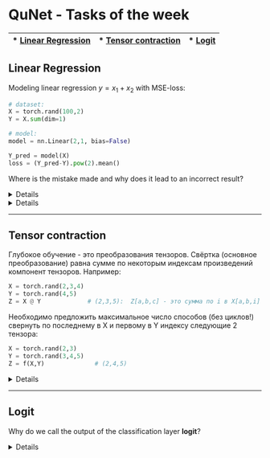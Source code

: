 # QuNet - Tasks of the week

| * [Linear Regression](#linear-regression) | * [Tensor contraction](#tensor-contraction) | * [Logit](#logit) |
| ---- | ---  | ---  |



## Linear Regression
Modeling linear regression $y=x_1+x_2$ with MSE-loss:
```python
# dataset:
X = torch.rand(100,2)
Y = X.sum(dim=1) 

# model:
model = nn.Linear(2,1, bias=False)

Y_pred = model(X)
loss = (Y_pred-Y).pow(2).mean()
```
Where is the mistake made and why does it lead to an incorrect result?

<details>

<b>Little hint</b>:

```python
model = nn.Linear(2,1, bias=False)
model.weight.data=torch.ones(1,2)

Y_pred = model(X)
loss = (Y_pred-Y).pow(2).mean()

print(loss.detach()) # ?????
```
</details>

<details>
<b>Answer</b>:
We need to change the shape of the target in the training data:

```python
Y = X.sum(dim=1).view(-1,1)      # (B,1)
# or
Y = X.sum(dim=1, keepdims=True)  # (B,1)
```

<b>Explanation</b> :
Input matrix shape `X.shape=(100, 2)`.
The line layer (2,1) produces `Y_pred.shape=(100,1)` as output.
We compare it with `Y.shape=(100,)`.
In pytorch, if the shape of the tensors does not match, a broadcasting procedure is done in which the dimension is added in front. When subtracting, we get:

```python
(100,)-(100,1) -> (1,100)-(100,1)  -> (100,100)-(100,100) 
```

<b>For example</b> :
```python
Y1 = torch.tensor([1, 2])         # (2,)
Y2 = torch.tensor([[1], [2]])     # (2,1)
Y1 - Y2 = 
tensor([[ 0,  1],
        [-1,  0]])
```
</details>

<hr>

## Tensor contraction

Глубокое обучение - это преобразования тензоров. Свёртка (основное преобразование) равна сумме по некоторым индексам произведений компонент тензоров. Например:

```python
X = torch.rand(2,3,4)
Y = torch.rand(4,5)
Z = X @ Y             # (2,3,5):  Z[a,b,c] - это сумма по i в X[a,b,i] * Y[i,c]
```

Необходимо предложить максимальное число способов (без циклов!) свернуть по последнему в X и первому в Y индексу следующие 2 тензора:

```python
X = torch.rand(2,3)
Y = torch.rand(3,4,5)
Z = f(X,Y)              # (2,4,5)
```

<details>
<b>Answer</b> :

```python
# 1.
torch.einsum('ij,jkl->ikl', X, Y)
# 2.
torch.tensordot(X, Y, dims=([1],[0]) )
# 3.
( X @ Y.view(3,-1) ).view(2,4,5) 
# 4.
( X @ Y.permute(1,0,2) ).permute(1,0,2) 
```

</details>

<hr>

## Logit

Why do we call the output of the classification layer <b>logit</b>?

<details>

<b>Answer</b>:
Mathematicians call the logit - logarithm of the ratio of the probability of the possibility of an event to the probability of its impossibility: 
$$
\text{logit} = \log\frac{p}{1-p}.
$$ 
Therefore, the probability is equal to the sigmoid of the output of the neural network: $y=\text{logit}$
$$
p = \sigma(y) = \frac{1}{1+e^{-y}}.
$$


</details>